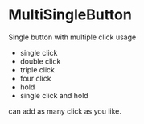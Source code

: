 # MultiSingleButton

Single button with multiple click usage
* single click
* double click
* triple click
* four click
* hold
* single click and hold

can add as many click as you like.
